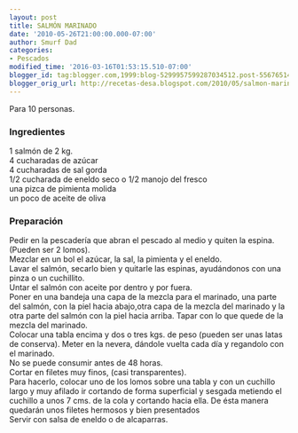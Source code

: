 ```yaml
---
layout: post
title: SALMÓN MARINADO
date: '2010-05-26T21:00:00.000-07:00'
author: Smurf Dad
categories:
- Pescados
modified_time: '2016-03-16T01:53:15.510-07:00'
blogger_id: tag:blogger.com,1999:blog-5299957599287034512.post-5567651472111479082
blogger_orig_url: http://recetas-desa.blogspot.com/2010/05/salmon-marinado.html
---
```


Para 10 personas.<br><h3>Ingredientes</h3><p>1 salm&oacute;n de 2 kg.<br/>4 cucharadas de az&uacute;car<br/>4 cucharadas de sal gorda<br/>1/2 cucharada de eneldo seco o 1/2 manojo del fresco<br/>una pizca de pimienta molida<br/>un poco de aceite de oliva</p><h3>Preparaci&oacute;n</h3><p>Pedir en la pescader&iacute;a que abran el pescado al medio y quiten la espina. (Pueden ser 2 lomos).<br/>Mezclar en un bol el az&uacute;car, la sal, la pimienta y el eneldo.<br/>Lavar el salm&oacute;n, secarlo bien y quitarle las espinas, ayud&aacute;ndonos con una pinza o un cuchillito.<br/>Untar el salm&oacute;n con aceite por dentro y por fuera.<br/>Poner en una bandeja una capa de la mezcla para el marinado, una parte del salm&oacute;n, con la piel hacia abajo,otra capa de la mezcla del marinado y la otra parte del salm&oacute;n con la piel hacia arriba. Tapar con lo que quede de la mezcla del marinado.<br/>Colocar una tabla encima y dos o tres kgs. de peso (pueden ser unas latas de conserva). Meter en la nevera, d&aacute;ndole vuelta cada d&iacute;a y regandolo con el marinado.<br/>No se puede consumir antes de 48 horas.<br/>Cortar en filetes muy finos, (casi transparentes).<br/>Para hacerlo, colocar uno de los lomos sobre una tabla y con un cuchillo largo y muy afilado ir cortando de forma superficial y sesgada metiendo el cuchillo a unos 7 cms. de la cola y cortando hacia ella. De &eacute;sta manera quedar&aacute;n unos filetes hermosos y bien presentados<br/>Servir con salsa de eneldo o de alcaparras.</p>